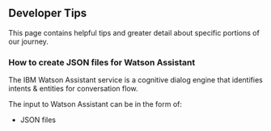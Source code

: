 ## Developer Tips

This page contains helpful tips and greater detail about specific portions of our journey.


### How to create JSON files for Watson Assistant

The IBM Watson Assistant service is a cognitive dialog engine that identifies intents & entities for conversation flow.

The input to Watson Assistant can be in the form of:
* JSON files
